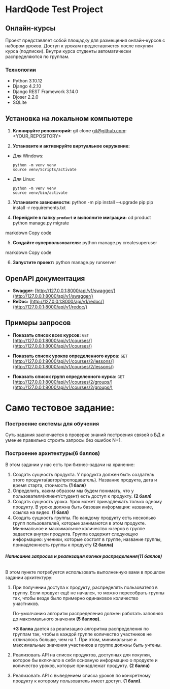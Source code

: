 # HardQode Test Project

## Онлайн-курсы

Проект представляет собой площадку для размещения онлайн-курсов с набором уроков. Доступ к урокам предоставляется после покупки курса (подписки). Внутри курса студенты автоматически распределяются по группам.

### Технологии

- Python 3.10.12
- Django 4.2.10
- Django REST Framework 3.14.0
- Djoser 2.2.0
- SQLite

## Установка на локальном компьютере

1. **Клонируйте репозиторий:**
git clone git@github.com:<YOUR_REPOSITORY>


2. **Установите и активируйте виртуальное окружение:**

- Для Windows:
  ```
  python -m venv venv
  source venv/Scripts/activate
  ```
- Для Linux:
  ```
  python -m venv venv
  source venv/bin/activate
  ```

3. **Установите зависимости:**
python -m pip install --upgrade pip
pip install -r requirements.txt


4. **Перейдите в папку `product` и выполните миграции:**
cd product
python manage.py migrate

markdown
Copy code

5. **Создайте суперпользователя:**
python manage.py createsuperuser

markdown
Copy code

6. **Запустите проект:**
python manage.py runserver

## OpenAPI документация

- **Swagger:** [http://127.0.0.1:8000/api/v1/swagger/](http://127.0.0.1:8000/api/v1/swagger/)
- **ReDoc:** [http://127.0.0.1:8000/api/v1/redoc/](http://127.0.0.1:8000/api/v1/redoc/)

## Примеры запросов

- **Показать список всех курсов:**
`GET` [http://127.0.0.1:8000/api/v1/courses/](http://127.0.0.1:8000/api/v1/courses/)

- **Показать список уроков определенного курса:**
`GET` [http://127.0.0.1:8000/api/v1/courses/2/lessons/](http://127.0.0.1:8000/api/v1/courses/2/lessons/)

- **Показать список групп определенного курса:**
`GET` [http://127.0.0.1:8000/api/v1/courses/2/groups/](http://127.0.0.1:8000/api/v1/courses/2/groups/)





# Само тестовое задание:
### Построение системы для обучения
Суть задания заключается в проверке знаний построения связей в БД и умение правильно строить запросы без ошибок N+1.

### **Построение архитектуры(6 баллов)**

В этом задании у нас есть три бизнес-задачи на хранение:

1. Создать сущность продукта. У продукта должен быть создатель этого продукта(автор/преподаватель). Название продукта, дата и время старта, стоимость **(1 балл)**
2. Определить, каким образом мы будем понимать, что у пользователя(клиент/студент) есть доступ к продукту. **(2 балл)**
3. Создать сущность урока. Урок может принадлежать только одному продукту. В уроке должна быть базовая информация: название, ссылка на видео. **(1 балл)**
4. Создать сущность группы. По каждому продукту есть несколько групп пользователей, которые занимаются в этом продукте. Минимальное и максимальное количество юзеров в группе задается внутри продукта. Группа содержит следующую информацию: ученики, которые состоят в группе, название группы, принадлежность группы к продукту **(2 балла)**

###### **Написание запросов и реализация логики распределения(11 баллов)**

В этом пункте потребуется использовать выполненную вами в прошлом задании архитектуру:

1. При получении доступа к продукту, распределять пользователя в группу. Если продукт ещё не начался, то можно пересобрать группы так, чтобы везде было примерно одинаковое количество участников.
    
    По-умолчанию алгоритм распределения должен работать заполняя до максимального значения **(5 баллов)**.
    
    **+3 балла** дается за реализацию алгоритма распределения по группам так, чтобы в каждой группе количество участников не отличалось больше, чем на 1. При этом, минимальные и максимальные значения участников в группе должны быть учтены.
    
2. Реализовать API на список продуктов, доступных для покупки, которое бы включало в себя основную информацию о продукте и количество уроков, которые принадлежат продукту. **(2 балла)**
3. Реализовать API с выведением списка уроков по конкретному продукту к которому пользователь имеет доступ. **(1 балл)**.
